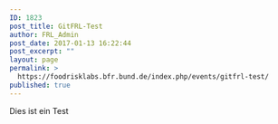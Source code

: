 ```yaml
---
ID: 1823
post_title: GitFRL-Test
author: FRL_Admin
post_date: 2017-01-13 16:22:44
post_excerpt: ""
layout: page
permalink: >
  https://foodrisklabs.bfr.bund.de/index.php/events/gitfrl-test/
published: true
---
```

Dies ist ein Test
